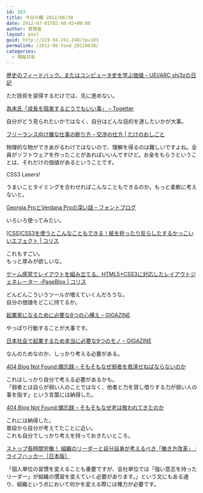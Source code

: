 ```yaml
---
id: 103
title: 今日の糧 2012/06/30
date: 2012-07-01T02:40:42+00:00
author: 管理者
layout: post
guid: http://219.94.241.240/?p=103
permalink: /2012-06-food_20120630/
categories:
  - 情報共有
---
```

<div>
  <div>
    <a href="http://d.hatena.ne.jp/shi3z/20120627/1340759959">歴史のフィードバック。またはコンピュータ史を学ぶ価値 &#8211; UEI/ARC shi3zの日記</a>
  </div>
  
  <p>
    ただ技術を習得するだけでは、先に進めない。
  </p>
  
  <div>
  </div>
  
  <div>
  </div>
  
  <div>
    <a href="http://togetter.com/li/327867">為末氏「成長を阻害するどうでもいい事」 &#8211; Togetter</a>
  </div>
  
  <p>
    自分がどう見られたいかではなく、自分はどんな目的を達したいかが大事。
  </p>
  
  <div>
  </div>
  
  <div>
  </div>
  
  <div>
    <a href="http://take-a-job.info/archives/924">フリーランス向け嫌な仕事の断り方・交渉の仕方 | たけのおしごと</a>
  </div>
  
  <p>
    物理的な物ができあがるわけではないので、理解を得るのは難しいですよね。全員がソフトウェアを作ったことがあればいいんですけど。お金をもらうということは、それだけの価値があるということです。
  </p>
  
  <div>
  </div>
  
  <div>
  </div>
  
  <div>
    CSS3 Lasers!
  </div>
  
  <p>
    うまいことタイミングを合わせればこんなこともできるのか。もっと柔軟に考えないと。
  </p>
  
  <div>
  </div>
  
  <div>
  </div>
  
  <div>
    <a href="http://blog.petitboys.com/archives/georgiaverdana.html">Georgia ProとVerdana Proの深い話 – フォントブログ</a>
  </div>
  
  <p>
    いろいろ使ってみたい。
  </p>
  
  <div>
  </div>
  
  <div>
  </div>
  
  <div>
    <a href="http://coliss.com/articles/build-websites/operation/css/css3-3d-thumbnail-hover-effects-by-codrops.html">[CSS]CSS3を使うとこんなこともできる！紙を折ったり反らしたするかっこいいエフェクト | コリス</a>
  </div>
  
  <p>
    これもすごい。<br /> もっと厚みが欲しいな。
  </p>
  
  <div>
  </div>
  
  <div>
  </div>
  
  <div>
    <a href="http://coliss.com/articles/web-services/online-layout-generator-pageblox.html">ゲーム感覚でレイアウトを組み立てる、HTML5+CSS3に対応したレイアウトジェネレーター -PageBlox | コリス</a>
  </div>
  
  <p>
    どんどんこういうツールが増えていくんだろうな。<br /> 自分の価値をどこに持てるか。
  </p>
  
  <div>
  </div>
  
  <div>
  </div>
  
  <div>
    <a href="http://gigazine.net/news/20120626-becoming-an-entrepreneur-infographic/">起業家になるために必要な8つの心構え &#8211; GIGAZINE</a>
  </div>
  
  <p>
    やっぱり行動することが大事です。
  </p>
  
  <div>
  </div>
  
  <div>
  </div>
  
  <div>
    <a href="http://gigazine.net/news/20070331_business_real/">日本社会で起業するため本当に必要な9つのモノ &#8211; GIGAZINE</a>
  </div>
  
  <p>
    なんのためなのか、しっかり考える必要がある。
  </p>
  
  <div>
  </div>
  
  <div>
  </div>
  
  <div>
    <a href="http://blog.livedoor.jp/dankogai/archives/51807044.html">404 Blog Not Found:備忘録 &#8211; そもそもなぜ弱者を救済せねばならないのか</a>
  </div>
  
  <p>
    これはしっかり自分で考える必要があるかも。<br /> 「弱者とは自らが弱い人のことではなく、他者と力を貸し借りする力が弱い人の事を指す」という言葉には納得した。
  </p>
  
  <div>
  </div>
  
  <div>
  </div>
  
  <div>
    <a href="http://blog.livedoor.jp/dankogai/archives/51807102.html">404 Blog Not Found:備忘録 &#8211; そもそもなぜ老は敬われてきたのか</a>
  </div>
  
  <p>
    これには納得した。<br /> 普段から自分が考えてたことに近い。<br /> これも自分でしっかり考えを持っておきたいところ。
  </p>
  
  <div>
  </div>
  
  <div>
  </div>
  
  <div>
    <a href="http://www.lifehacker.jp/2012/06/120627stopworking.html">ストップ長時間労働！ 組織のリーダーと自分自身が考えるべき「働き方改革」 : ライフハッカー［日本版］</a>
  </div>
  
  <p>
    「個人単位の習慣を変えることも重要ですが、会社単位では「強い意志を持ったリーダー」が組織の慣習を変えていく必要があります。」という文にもある通り、組織という点において何かを変える際には権力が必要です。
  </p>
  
  <div>
  </div>
  
  <div>
  </div>
</div>
